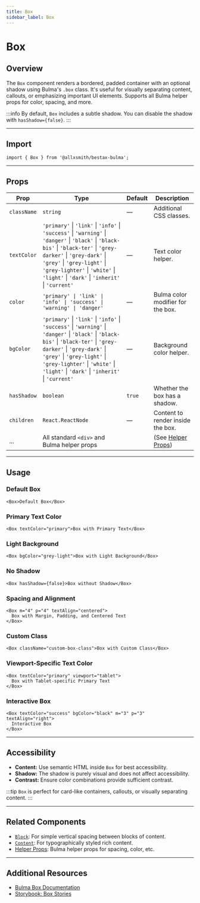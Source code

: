 ```yaml
---
title: Box
sidebar_label: Box
---
```


# Box

## Overview

The `Box` component renders a bordered, padded container with an optional shadow using Bulma's `.box` class. It's useful for visually separating content, callouts, or emphasizing important UI elements. Supports all Bulma helper props for color, spacing, and more.

:::info
By default, `Box` includes a subtle shadow. You can disable the shadow with `hasShadow={false}`.
:::

---

## Import

```tsx
import { Box } from '@allxsmith/bestax-bulma';
```

---

## Props

| Prop        | Type                                                                                                                                                                                                                                                                                     | Default | Description                                      |
| ----------- | ---------------------------------------------------------------------------------------------------------------------------------------------------------------------------------------------------------------------------------------------------------------------------------------- | ------- | ------------------------------------------------ |
| `className` | `string`                                                                                                                                                                                                                                                                                 | —       | Additional CSS classes.                          |
| `textColor` | `'primary'` \| `'link'` \| `'info'` \| `'success'` \| `'warning'` \| `'danger'` \| `'black'` \| `'black-bis'` \| `'black-ter'` \| `'grey-darker'` \| `'grey-dark'` \| `'grey'` \| `'grey-light'` \| `'grey-lighter'` \| `'white'` \| `'light'` \| `'dark'` \| `'inherit'` \| `'current'` | —       | Text color helper.                               |
| `color`     | `'primary' \| 'link' \| 'info' \| 'success' \| 'warning' \| 'danger'`                                                                                                                                                                                                                    | —       | Bulma color modifier for the box.                |
| `bgColor`   | `'primary'` \| `'link'` \| `'info'` \| `'success'` \| `'warning'` \| `'danger'` \| `'black'` \| `'black-bis'` \| `'black-ter'` \| `'grey-darker'` \| `'grey-dark'` \| `'grey'` \| `'grey-light'` \| `'grey-lighter'` \| `'white'` \| `'light'` \| `'dark'` \| `'inherit'` \| `'current'` | —       | Background color helper.                         |
| `hasShadow` | `boolean`                                                                                                                                                                                                                                                                                | `true`  | Whether the box has a shadow.                    |
| `children`  | `React.ReactNode`                                                                                                                                                                                                                                                                        | —       | Content to render inside the box.                |
| ...         | All standard `<div>` and Bulma helper props                                                                                                                                                                                                                                              |         | (See [Helper Props](../helpers/usebulmaclasses)) |

---

## Usage

### Default Box

```tsx
<Box>Default Box</Box>
```

### Primary Text Color

```tsx
<Box textColor="primary">Box with Primary Text</Box>
```

### Light Background

```tsx
<Box bgColor="grey-light">Box with Light Background</Box>
```

### No Shadow

```tsx
<Box hasShadow={false}>Box without Shadow</Box>
```

### Spacing and Alignment

```tsx
<Box m="4" p="4" textAlign="centered">
  Box with Margin, Padding, and Centered Text
</Box>
```

### Custom Class

```tsx
<Box className="custom-box-class">Box with Custom Class</Box>
```

### Viewport-Specific Text Color

```tsx
<Box textColor="primary" viewport="tablet">
  Box with Tablet-specific Primary Text
</Box>
```

### Interactive Box

```tsx
<Box textColor="success" bgColor="black" m="3" p="3" textAlign="right">
  Interactive Box
</Box>
```

---

## Accessibility

- **Content:** Use semantic HTML inside `Box` for best accessibility.
- **Shadow:** The shadow is purely visual and does not affect accessibility.
- **Contrast:** Ensure color combinations provide sufficient contrast.

:::tip
`Box` is perfect for card-like containers, callouts, or visually separating content.
:::

---

## Related Components

- [`Block`](./block.md): For simple vertical spacing between blocks of content.
- [`Content`](./content.md): For typographically styled rich content.
- [Helper Props](../helpers/usebulmaclasses.md): Bulma helper props for spacing, color, etc.

---

## Additional Resources

- [Bulma Box Documentation](https://bulma.io/documentation/elements/box/)
- [Storybook: Box Stories](https://bestax.cc/storybook/?path=/story/elements-box--default)
